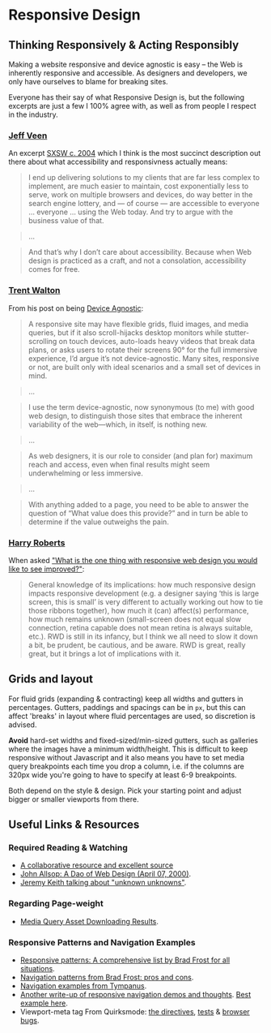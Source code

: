 # Responsive Design

## Thinking Responsively & Acting Responsibly

Making a website responsive and device agnostic is easy – the Web is inherently responsive and accessible. As designers and developers, we only have ourselves to blame for breaking sites.

Everyone has their say of what Responsive Design is, but the following excerpts are just a few I 100% agree with, as well as from people I respect in the industry.

### [Jeff Veen](http://veen.com)

An excerpt [SXSW c. 2004](http://veen.com/jeff/archives/000503.html) which I think is the most succinct description out there about what accessibility and responsivness actually means:

> I end up delivering solutions to my clients that are far less complex to implement, are much easier to maintain, cost exponentially less to serve, work on multiple browsers and devices, do way better in the search engine lottery, and — of course — are accessible to everyone … everyone … using the Web today. And try to argue with the business value of that.

> …

> And that’s why I don’t care about accessibility. Because when Web design is practiced as a craft, and not a consolation, accessibility comes for free.

### [Trent Walton](http://trentwalton.com)

From his post on being [Device Agnostic](trentwalton.com/2014/03/10/device-agnostic/):

> A responsive site may have flexible grids, fluid images, and media queries, but if it also scroll-hijacks desktop monitors while stutter-scrolling on touch devices, auto-loads heavy videos that break data plans, or asks users to rotate their screens 90° for the full immersive experience, I’d argue it’s not device-agnostic. Many sites, responsive or not, are built only with ideal scenarios and a small set of devices in mind.

> …

> I use the term device-agnostic, now synonymous (to me) with good web design, to distinguish those sites that embrace the inherent variability of the web—which, in itself, is nothing new.

> …

> As web designers, it is our role to consider (and plan for) maximum reach and access, even when final results might seem underwhelming or less immersive.

> …

> With anything added to a page, you need to be able to answer the question of “What value does this provide?” and in turn be able to determine if the value outweighs the pain.

### [Harry Roberts](http://csswizardry.com)

When asked ["What is the one thing with responsive web design you would like to see improved?"](http://responsivedesignweekly.com/interview/responsive-interview-harry-roberts/):

> General knowledge of its implications: how much responsive design impacts responsive development (e.g. a designer saying ‘this is large screen, this is small’ is very different to actually working out how to tie those ribbons together), how much it (can) affect(s) performance, how much remains unknown (small-screen does not equal slow connection, retina capable does not mean retina is always suitable, etc.). RWD is still in its infancy, but I think we all need to slow it down a bit, be prudent, be cautious, and be aware. RWD is great, really great, but it brings a lot of implications with it.


## Grids and layout

For fluid grids (expanding & contracting) keep all widths and gutters in percentages. Gutters, paddings and spacings can be in `px`, but this can affect 'breaks' in layout where fluid percentages are used, so discretion is advised.

**Avoid** hard-set widths and fixed-sized/min-sized gutters, such as galleries where the images have a minimum width/height. This is difficult to keep responsive without Javascript and it also means you have to set media query breakpoints each time you drop a column, i.e. if the columns are 320px wide you're going to have to specify at least 6-9 breakpoints.

Both depend on the style & design. Pick your starting point and adjust bigger or smaller viewports from there.

## Useful Links & Resources

### Required Reading & Watching
+ [A collaborative resource and excellent source](https://github.com/Snugug/north#responsive-web-design)
+ [John Allsop: A Dao of Web Design (April 07, 2000)](http://alistapart.com/article/dao/).
+ [Jeremy Keith talking about "unknown unknowns"](http://vimeo.com/50745034).

### Regarding Page-weight
+ [Media Query Asset Downloading Results](http://timkadlec.com/2012/04/media-query-asset-downloading-results/).

### Responsive Patterns and Navigation Examples
+ [Responsive patterns: A comprehensive list by Brad Frost for all situations](http://bradfrost.github.io/this-is-responsive/patterns.html).
+ [Navigation patterns from Brad Frost: pros and cons](http://bradfrostweb.com/blog/web/complex-navigation-patterns-for-responsive-design/).
+ [Navigation examples from Tympanus](http://tympanus.net/Development/SidebarTransitions/).
+ [Another write-up of responsive navigation demos and thoughts](http://responsivenavigation.net/). [Best example here](http://responsivenavigation.net/examples/multi-toggle/).
+ Viewport-meta tag From Quirksmode: [the directives](http://www.quirksmode.org/mobile/metaviewport#link2), [tests](http://www.quirksmode.org/mobile/metaviewport#link8) & [browser bugs](http://www.quirksmode.org/mobile/metaviewport#link19).

